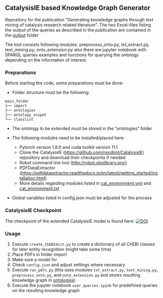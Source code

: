 ## CatalysisIE based Knowledge Graph Generator
Repository for the publication "Generating knowledge graphs through text mining of catalysis research related literature". 
The two Excel-files listing the output of the queries as described in the publication are contained in the [output](./output/) folder

The tool consists following modules: preprocess_onto.py, txt_extract.py, text_mining.py, onto_extension.py also there are jupyter notebook with SPARQL queries examples and functions for querying the ontology depending on the information of interest. 

### Preparations
Before starting the code, some preparations must be done:
-	Folder structure must be the following:

```bash
main_folder
├── import
├── ontologies
├── ontology_snipet
└── classlist
```
 	
-	The ontology to be extended must be stored in the “ontologies” folder
-	The following modules need to be installed/placed here:
	-	Pytorch version 1.8.0 and cuda toolkit version 11.1
	-	Clone the CatalysisIE (https://github.com/nsndimt/CatalysisIE) repository and download their checkpoints if needed
	-	Robot command line tool (http://robot.obolibrary.org/)
	-	PDFDataExtractor (https://pdfdataextractor.readthedocs.io/en/latest/getting_started/installation.html)
	- 	More details regarding modules listed in [cat_environment.yml](./cat_environment.yml) and [cat_environment.txt](./cat_environment.txt)

-	Global variables listed in config.json must be adjusted for the process


### CatalysisIE Checkpoint
The checkpoint of the extended CatalysisIE model is found here:
[![DOI](https://zenodo.org/badge/DOI/10.5281/zenodo.12634956.svg)](https://doi.org/10.5281/zenodo.12634956)


### Usage

1. Execute `create_ChEBIdict.py` to create a dictionary of all ChEBI classes for later entity recognition (might take some time)
2. Place PDFs in folder import 
3. Make sure a model for 
3. Check `config.json` and adjust settings where necessary
4. Execute `run_pdfs.py` (this uses modules `txt_extract.py`, `text_mining.py`, `preprocess_onto.py`, and `onto_extension.py` and stores resulting knowledge graph in [ontologies](./ontologies/))
5. Execute the jupyter notebook `user_queries.ipynb` for predefined queries on the resulting knowledge graph



